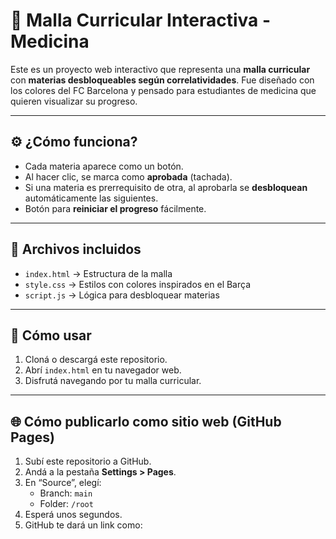 # 🧠 Malla Curricular Interactiva - Medicina

Este es un proyecto web interactivo que representa una **malla curricular** con **materias desbloqueables según correlatividades**. Fue diseñado con los colores del FC Barcelona y pensado para estudiantes de medicina que quieren visualizar su progreso.

---

## ⚙️ ¿Cómo funciona?

- Cada materia aparece como un botón.
- Al hacer clic, se marca como **aprobada** (tachada).
- Si una materia es prerrequisito de otra, al aprobarla se **desbloquean** automáticamente las siguientes.
- Botón para **reiniciar el progreso** fácilmente.

---

## 📂 Archivos incluidos

- `index.html` → Estructura de la malla
- `style.css` → Estilos con colores inspirados en el Barça
- `script.js` → Lógica para desbloquear materias

---

## 🚀 Cómo usar

1. Cloná o descargá este repositorio.
2. Abrí `index.html` en tu navegador web.
3. Disfrutá navegando por tu malla curricular.

---

## 🌐 Cómo publicarlo como sitio web (GitHub Pages)

1. Subí este repositorio a GitHub.
2. Andá a la pestaña **Settings > Pages**.
3. En “Source”, elegí:
   - Branch: `main`
   - Folder: `/root`
4. Esperá unos segundos.
5. GitHub te dará un link como:
